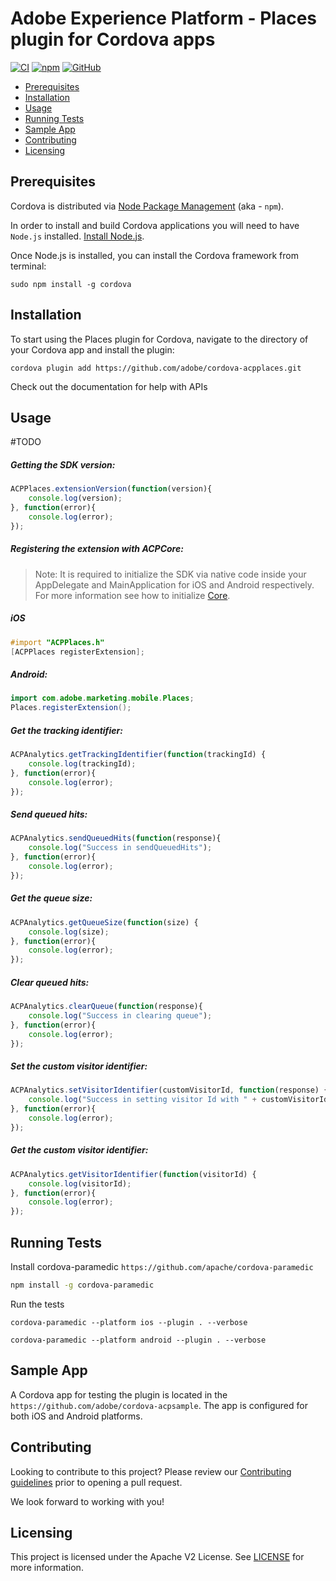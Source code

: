 
# Adobe Experience Platform - Places plugin for Cordova apps

[![CI](https://github.com/adobe/cordova-acpplaces/workflows/CI/badge.svg)](https://github.com/adobe/cordova-acpplaces/actions)
[![npm](https://img.shields.io/npm/v/@adobe/cordova-acpplaces)](https://www.npmjs.com/package/@adobe/cordova-acpplaces)
[![GitHub](https://img.shields.io/github/license/adobe/cordova-acpplaces)](https://github.com/adobe/cordova-acpplaces/blob/master/LICENSE)

- [Prerequisites](#prerequisites)  
- [Installation](#installation)
- [Usage](#usage)  
- [Running Tests](#running-tests)
- [Sample App](#sample-app)  
- [Contributing](#contributing)  
- [Licensing](#licensing)  

## Prerequisites  

Cordova is distributed via [Node Package Management](https://www.npmjs.com/) (aka - `npm`).  

In order to install and build Cordova applications you will need to have `Node.js` installed. [Install Node.js](https://nodejs.org/en/).  

Once Node.js is installed, you can install the Cordova framework from terminal:  

```  
sudo npm install -g cordova  
```  

## Installation

To start using the Places plugin for Cordova, navigate to the directory of your Cordova app and install the plugin:
```
cordova plugin add https://github.com/adobe/cordova-acpplaces.git
```
Check out the documentation for help with APIs

## Usage

#TODO

##### Getting the SDK version:
```js
ACPPlaces.extensionVersion(function(version){  
    console.log(version);
}, function(error){  
    console.log(error);  
});
```
##### Registering the extension with ACPCore:  

 > Note: It is required to initialize the SDK via native code inside your AppDelegate and MainApplication for iOS and Android respectively. For more information see how to initialize [Core](https://aep-sdks.gitbook.io/docs/getting-started/initialize-the-sdk).  
  ##### **iOS**  
```objective-c
#import "ACPPlaces.h"  
[ACPPlaces registerExtension];  
```  
  ##### **Android:**  
```java
import com.adobe.marketing.mobile.Places;  
Places.registerExtension();
```
##### Get the tracking identifier:
```js
ACPAnalytics.getTrackingIdentifier(function(trackingId) {  
    console.log(trackingId);
}, function(error){  
    console.log(error);  
});
```
##### Send queued hits:
```js
ACPAnalytics.sendQueuedHits(function(response){  
    console.log("Success in sendQueuedHits");  
}, function(error){  
    console.log(error);  
});  
```
##### Get the queue size:
```js
ACPAnalytics.getQueueSize(function(size) {  
    console.log(size);
}, function(error){  
    console.log(error);  
});
```
##### Clear queued hits:
```js
ACPAnalytics.clearQueue(function(response){  
    console.log("Success in clearing queue");  
}, function(error){  
    console.log(error);  
});
```
##### Set the custom visitor identifier:
```js
ACPAnalytics.setVisitorIdentifier(customVisitorId, function(response) {  
    console.log("Success in setting visitor Id with " + customVisitorId);  
}, function(error){  
    console.log(error);  
});
```
##### Get the custom visitor identifier:
```js
ACPAnalytics.getVisitorIdentifier(function(visitorId) {  
    console.log(visitorId);
}, function(error){  
    console.log(error);  
});
```  

## Running Tests
Install cordova-paramedic `https://github.com/apache/cordova-paramedic`
```bash
npm install -g cordova-paramedic
```

Run the tests
```
cordova-paramedic --platform ios --plugin . --verbose
```
```
cordova-paramedic --platform android --plugin . --verbose
```

## Sample App

A Cordova app for testing the plugin is located in the `https://github.com/adobe/cordova-acpsample`. The app is configured for both iOS and Android platforms.  

## Contributing
Looking to contribute to this project? Please review our [Contributing guidelines](.github/CONTRIBUTING.md) prior to opening a pull request.

We look forward to working with you!

## Licensing  
This project is licensed under the Apache V2 License. See [LICENSE](LICENSE) for more information.
